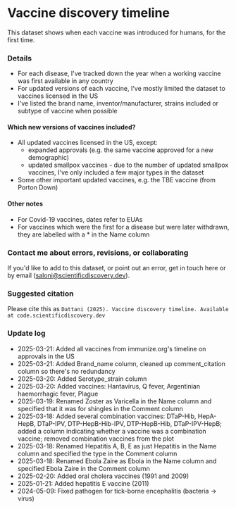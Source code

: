 # Vaccine discovery timeline

This dataset shows when each vaccine was introduced for humans, for the first time.

### Details

- For each disease, I've tracked down the year when a working vaccine was first available in any country
- For updated versions of each vaccine, I've mostly limited the dataset to vaccines licensed in the US
- I've listed the brand name, inventor/manufacturer, strains included or subtype of vaccine when possible

#### Which new versions of vaccines included?

- All updated vaccines licensed in the US, except:
  - expanded approvals (e.g. the same vaccine approved for a new demographic)
  - updated smallpox vaccines - due to the number of updated smallpox vaccines, I've only included a few major types in the dataset
- Some other important updated vaccines, e.g. the TBE vaccine (from Porton Down)

#### Other notes

- For Covid-19 vaccines, dates refer to EUAs
- For vaccines which were the first for a disease but were later withdrawn, they are labelled with a * in the Name column

### Contact me about errors, revisions, or collaborating

If you'd like to add to this dataset, or point out an error, get in touch here or by email (saloni@scientificdiscovery.dev).

### Suggested citation

Please cite this as `Dattani (2025). Vaccine discovery timeline. Available at code.scientificdiscovery.dev`

### Update log

- 2025-03-21: Added all vaccines from immunize.org's timeline on approvals in the US
- 2025-03-21: Added Brand_name column, cleaned up comment_citation column so there's no redundancy
- 2025-03-20: Added Serotype_strain column
- 2025-03-20: Added vaccines: Hantavirus, Q fever, Argentinian haemorrhagic fever, Plague
- 2025-03-19: Renamed Zoster as Varicella in the Name column and specified that it was for shingles in the Comment column
- 2025-03-18: Added several combination vaccines: DTaP-Hib, HepA-HepB, DTaP-IPV, DTP-HepB-Hib-IPV, DTP-HepB-Hib, DTaP-IPV-HepB; added a column indicating whether a vaccine was a combination vaccine; removed combination vaccines from the plot
- 2025-03-18: Renamed Hepatitis A, B, E as just Hepatitis in the Name column and specified the type in the Comment column
- 2025-03-18: Renamed Ebola Zaire as Ebola in the Name column and specified Ebola Zaire in the Comment column
- 2025-02-20: Added oral cholera vaccines (1991 and 2009)
- 2025-01-21: Added hepatitis E vaccine (2011)
- 2024-05-09: Fixed pathogen for tick-borne encephalitis (bacteria -> virus)
